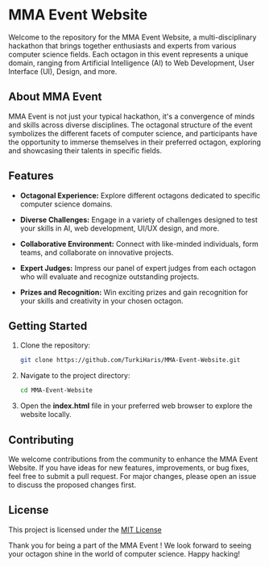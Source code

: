 # MMA Event Website

Welcome to the repository for the MMA Event Website, a multi-disciplinary hackathon that brings together enthusiasts and experts from various computer science fields. Each octagon in this event represents a unique domain, ranging from Artificial Intelligence (AI) to Web Development, User Interface (UI), Design, and more.

## About MMA Event 

MMA Event is not just your typical hackathon, it's a convergence of minds and skills across diverse disciplines. The octagonal structure of the event symbolizes the different facets of computer science, and participants have the opportunity to immerse themselves in their preferred octagon, exploring and showcasing their talents in specific fields.

## Features

- **Octagonal Experience:** Explore different octagons dedicated to specific computer science domains.
  
- **Diverse Challenges:** Engage in a variety of challenges designed to test your skills in AI, web development, UI/UX design, and more.

- **Collaborative Environment:** Connect with like-minded individuals, form teams, and collaborate on innovative projects.

- **Expert Judges:** Impress our panel of expert judges from each octagon who will evaluate and recognize outstanding projects.

- **Prizes and Recognition:** Win exciting prizes and gain recognition for your skills and creativity in your chosen octagon.

## Getting Started

1. Clone the repository:

   ```bash
   git clone https://github.com/TurkiHaris/MMA-Event-Website.git

2. Navigate to the project directory:

   ```bash
   cd MMA-Event-Website

3. Open the **index.html** file in your preferred web browser to explore the website locally.

## Contributing

We welcome contributions from the community to enhance the MMA Event Website. If you have ideas for new features, improvements, or bug fixes, feel free to submit a pull request. For major changes, please open an issue to discuss the proposed changes first.

## License

This project is licensed under the [MIT License](https://opensource.org/licenses/MIT)

Thank you for being a part of the MMA Event ! We look forward to seeing your octagon shine in the world of computer science. Happy hacking!


   

